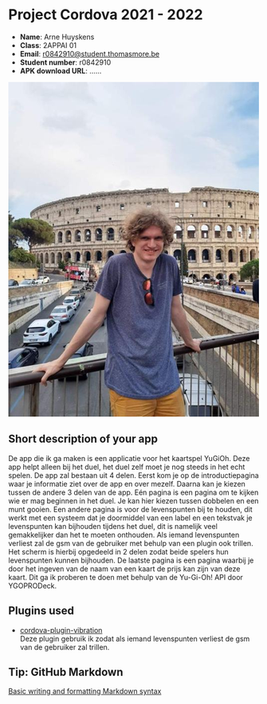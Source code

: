 # Project Cordova 2021 - 2022

- **Name**: Arne Huyskens
- **Class**: 2APPAI 01
- **Email**: <a href="mailto:r0842910@student.thomasmore.be">r0842910@student.thomasmore.be</a>
- **Student number**: r0842910
- **APK download URL**: ......

![Arne](ik.jpeg)

## Short description of your app

De app die ik ga maken is een applicatie voor het kaartspel YuGiOh. 
Deze app helpt alleen bij het duel, het duel zelf moet je nog steeds in het echt spelen. 
De app zal bestaan uit 4 delen. Eerst kom je op de introductiepagina waar je informatie ziet over de app en over mezelf. 
Daarna kan je kiezen tussen de andere 3 delen van de app. Eén pagina is een pagina om te kijken wie er mag beginnen in het duel. 
Je kan hier kiezen tussen dobbelen en een munt gooien. Een andere pagina is voor de levenspunten bij te houden, 
dit werkt met een systeem dat je doormiddel van een label en een tekstvak je levenspunten kan bijhouden tijdens het duel, 
dit is namelijk veel gemakkelijker dan het te moeten onthouden. Als iemand levenspunten verliest zal de gsm van de gebruiker met behulp van een plugin ook trillen.
Het scherm is hierbij opgedeeld in 2 delen zodat beide spelers hun levenspunten kunnen bijhouden. 
De laatste pagina is een pagina waarbij je door het ingeven van de naam van een kaart de prijs kan zijn van deze kaart.
Dit ga ik proberen te doen met behulp van de Yu-Gi-Oh! API door YGOPRODeck.

## Plugins used

- [cordova-plugin-vibration](https://www.npmjs.com/package/cordova-plugin-vibration)  
Deze plugin gebruik ik zodat als iemand levenspunten verliest de gsm van de gebruiker zal trillen.


## Tip: GitHub Markdown
[Basic writing and formatting Markdown syntax](https://docs.github.com/en/github/writing-on-github/basic-writing-and-formatting-syntax)
